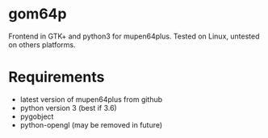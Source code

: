 # gom64p
Frontend in GTK+ and python3 for mupen64plus. Tested on Linux, untested on others platforms.

# Requirements
- latest version of mupen64plus from github
- python version 3 (best if 3.6)
- pygobject
- python-opengl (may be removed in future) 
